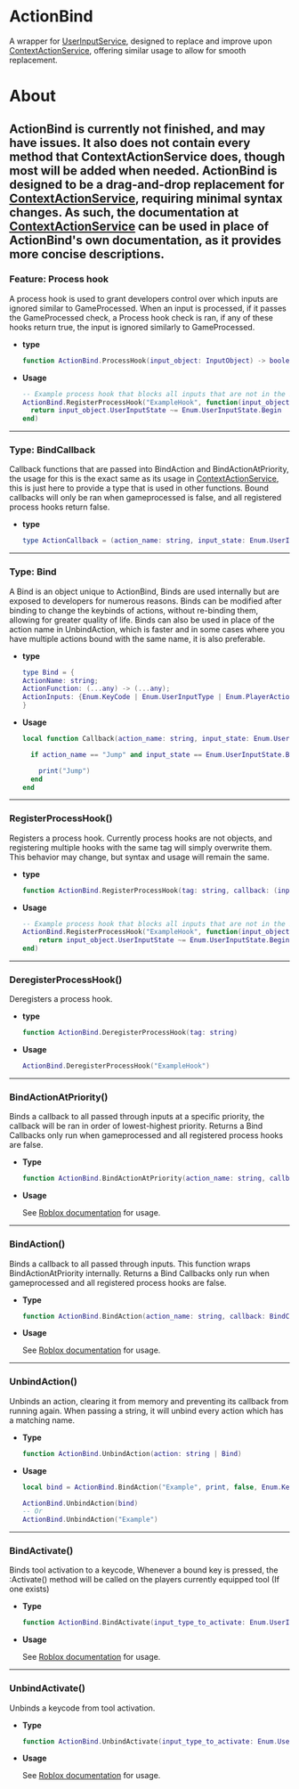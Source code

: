 # ActionBind
A wrapper for [UserInputService](https://create.roblox.com/docs/reference/engine/classes/UserInputService), designed to replace and improve upon [ContextActionService](https://create.roblox.com/docs/reference/engine/classes/ContextActionService), offering similar usage to allow for smooth replacement.

# About
ActionBind is currently not finished, and may have issues. It also does not contain every method that ContextActionService does, though most will be added when needed.
ActionBind is designed to be a drag-and-drop replacement for [ContextActionService](https://create.roblox.com/docs/reference/engine/classes/ContextActionService), requiring minimal syntax changes.
As such, the documentation at [ContextActionService](https://create.roblox.com/docs/reference/engine/classes/ContextActionService) can be used in place of ActionBind's own documentation, as it provides more concise descriptions.
---

### Feature: Process hook

A process hook is used to grant developers control over which inputs are ignored similar to GameProcessed.
When an input is processed, if it passes the GameProcessed check, a Process hook check is ran, if any of these hooks return true, the input is ignored similarly to GameProcessed.

  - **type**
    
    ```lua
    function ActionBind.ProcessHook(input_object: InputObject) -> boolean)
    ```

  - **Usage**

    ```lua
    -- Example process hook that blocks all inputs that are not in the Begin state
    ActionBind.RegisterProcessHook("ExampleHook", function(input_object: InputObject)
      return input_object.UserInputState ~= Enum.UserInputState.Begin
    end)
    ```
---

### Type: BindCallback

Callback functions that are passed into BindAction and BindActionAtPriority, the usage for this is the exact same as its usage in [ContextActionService](https://create.roblox.com/docs/reference/engine/classes/ContextActionService),
this is just here to provide a type that is used in other functions.
Bound callbacks will only be ran when gameprocessed is false, and all registered process hooks return false.

  - **type**
  
    ```lua
    type ActionCallback = (action_name: string, input_state: Enum.UserInputState, input_object: InputObject) -> ()
    ```
---

### Type: Bind

A Bind is an object unique to ActionBind, Binds are used internally but are exposed to developers for numerous reasons.
Binds can be modified after binding to change the keybinds of actions, without re-binding them, allowing for greater quality of life.
Binds can also be used in place of the action name in UnbindAction, which is faster and in some cases where you have multiple actions bound with the same name, it is also preferable.

  - **type**
  
    ```lua
    type Bind = {
	ActionName: string;
	ActionFunction: (...any) -> (...any);
	ActionInputs: {Enum.KeyCode | Enum.UserInputType | Enum.PlayerActions};
    }
    ```

  - **Usage**

    ```lua
    local function Callback(action_name: string, input_state: Enum.UserInputState, input_object: InputObject)

      if action_name == "Jump" and input_state == Enum.UserInputState.Begin then

        print("Jump")
      end
    end
    ```
---

### RegisterProcessHook()

Registers a process hook.
Currently process hooks are not objects, and registering multiple hooks with the same tag will simply overwrite them. This behavior may change, but syntax and usage will remain the same.

  - **type**
  
    ```lua
    function ActionBind.RegisterProcessHook(tag: string, callback: (input_object: InputObject) -> boolean)
    ```

  - **Usage**

    ```lua
    -- Example process hook that blocks all inputs that are not in the Begin state
    ActionBind.RegisterProcessHook("ExampleHook", function(input_object: InputObject)
	    return input_object.UserInputState ~= Enum.UserInputState.Begin
    end)
    ```
---

### DeregisterProcessHook()

Deregisters a process hook.

  - **type**
  
    ```lua
    function ActionBind.DeregisterProcessHook(tag: string)
    ```

  - **Usage**

    ```lua
    ActionBind.DeregisterProcessHook("ExampleHook")
    ```
---

### BindActionAtPriority()

Binds a callback to all passed through inputs at a specific priority, the callback will be ran in order of lowest-highest priority. Returns a Bind
Callbacks only run when gameprocessed and all registered process hooks are false.

  - **Type**

    ```lua
    function ActionBind.BindActionAtPriority(action_name: string, callback: BindCallback, create_touch_button: boolean, priority: number, ...: Enum.KeyCode | Enum.UserInputType | Enum.PlayerActions)
    ```

  - **Usage**

    See [Roblox documentation](https://create.roblox.com/docs/reference/engine/classes/ContextActionService#BindActionAtPriority) for usage.
---

### BindAction()

Binds a callback to all passed through inputs. This function wraps BindActionAtPriority internally. Returns a Bind
Callbacks only run when gameprocessed and all registered process hooks are false.

  - **Type**

    ```lua
    function ActionBind.BindAction(action_name: string, callback: BindCallback, create_touch_button: boolean, ...: Enum.KeyCode | Enum.UserInputType | Enum.PlayerActions)
    ```

  - **Usage**

    See [Roblox documentation](https://create.roblox.com/docs/reference/engine/classes/ContextActionService#BindAction) for usage.
---

### UnbindAction()

Unbinds an action, clearing it from memory and preventing its callback from running again.
When passing a string, it will unbind every action which has a matching name.

  - **Type**

    ```lua
    function ActionBind.UnbindAction(action: string | Bind)
    ```

  - **Usage**

    ```lua
    local bind = ActionBind.BindAction("Example", print, false, Enum.KeyCode.F)
    
    ActionBind.UnbindAction(bind)
    -- Or
    ActionBind.UnbindAction("Example")
    ```
---

### BindActivate()

Binds tool activation to a keycode, Whenever a bound key is pressed, the :Activate() method will be called on the players currently equipped tool (If one exists)

  - **Type**

    ```lua
    function ActionBind.BindActivate(input_type_to_activate: Enum.UserInputType, ...: Enum.KeyCode)
    ```

  - **Usage**

    See [Roblox documentation](https://create.roblox.com/docs/reference/engine/classes/ContextActionService#BindActivate) for usage.
---

### UnbindActivate()

Unbinds a keycode from tool activation.

  - **Type**

    ```lua
    function ActionBind.UnbindActivate(input_type_to_activate: Enum.UserInputType, key: Enum.KeyCode)
    ```

  - **Usage**

    See [Roblox documentation](https://create.roblox.com/docs/reference/engine/classes/ContextActionService#UnbindActivate) for usage.
